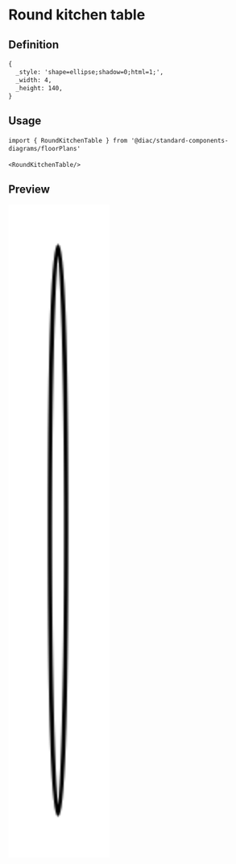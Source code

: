 # Round kitchen table

## Definition

```
{
  _style: 'shape=ellipse;shadow=0;html=1;',
  _width: 4,
  _height: 140,
}
```

## Usage

```
import { RoundKitchenTable } from '@diac/standard-components-diagrams/floorPlans'

<RoundKitchenTable/>
```

## Preview

<img src="./round-kitchen-table.png" width="200"/>
